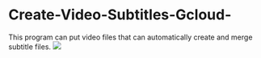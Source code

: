# Create-Video-Subtitles-Gcloud-

This program can put video files that can automatically create and merge subtitle files.
<img src="https://user-images.githubusercontent.com/67528774/223775240-eb987842-f534-4a01-98f2-cb609cdfee8c.png">
